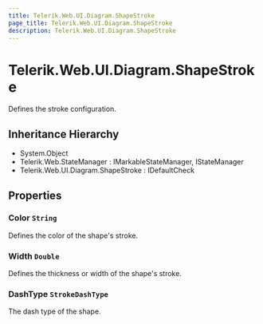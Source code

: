 ```yaml
---
title: Telerik.Web.UI.Diagram.ShapeStroke
page_title: Telerik.Web.UI.Diagram.ShapeStroke
description: Telerik.Web.UI.Diagram.ShapeStroke
---
```


# Telerik.Web.UI.Diagram.ShapeStroke

Defines the stroke configuration.

## Inheritance Hierarchy

* System.Object
* Telerik.Web.StateManager : IMarkableStateManager, IStateManager
* Telerik.Web.UI.Diagram.ShapeStroke : IDefaultCheck

## Properties

###  Color `String`

Defines the color of the shape's stroke.

###  Width `Double`

Defines the thickness or width of the shape's stroke.

###  DashType `StrokeDashType`

The dash type of the shape.

